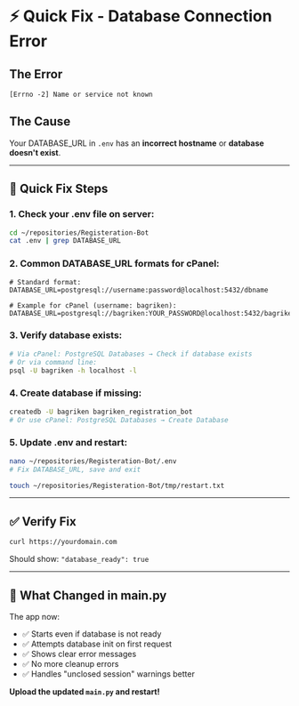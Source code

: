 # ⚡ Quick Fix - Database Connection Error

## The Error
```
[Errno -2] Name or service not known
```

## The Cause
Your DATABASE_URL in `.env` has an **incorrect hostname** or **database doesn't exist**.

---

## 🔧 Quick Fix Steps

### 1. Check your .env file on server:
```bash
cd ~/repositories/Registeration-Bot
cat .env | grep DATABASE_URL
```

### 2. Common DATABASE_URL formats for cPanel:

```env
# Standard format:
DATABASE_URL=postgresql://username:password@localhost:5432/dbname

# Example for cPanel (username: bagriken):
DATABASE_URL=postgresql://bagriken:YOUR_PASSWORD@localhost:5432/bagriken_registration_bot
```

### 3. Verify database exists:
```bash
# Via cPanel: PostgreSQL Databases → Check if database exists
# Or via command line:
psql -U bagriken -h localhost -l
```

### 4. Create database if missing:
```bash
createdb -U bagriken bagriken_registration_bot
# Or use cPanel: PostgreSQL Databases → Create Database
```

### 5. Update .env and restart:
```bash
nano ~/repositories/Registeration-Bot/.env
# Fix DATABASE_URL, save and exit

touch ~/repositories/Registeration-Bot/tmp/restart.txt
```

---

## ✅ Verify Fix

```bash
curl https://yourdomain.com
```

Should show: `"database_ready": true`

---

## 📝 What Changed in main.py

The app now:
- ✅ Starts even if database is not ready
- ✅ Attempts database init on first request
- ✅ Shows clear error messages
- ✅ No more cleanup errors
- ✅ Handles "unclosed session" warnings better

**Upload the updated `main.py` and restart!**
